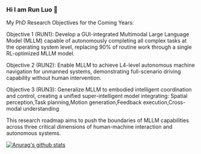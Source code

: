 ### Hi I am Run Luo 👋

My PhD Research Objectives for the Coming Years:

Objective 1 (RUN1): Develop a GUI-integrated Multimodal Large Language Model (MLLM) capable of autonomously completing all complex tasks at the operating system level, replacing 90% of routine work through a single RL-optimized MLLM model.

Objective 2 (RUN2): Enable MLLM to achieve L4-level autonomous machine navigation for unmanned systems, demonstrating full-scenario driving capability without human intervention.

Objective 3 (RUN3): Generalize MLLM to embodied intelligent coordination and control, creating a unified super-intelligent model integrating: Spatial perception,Task planning,Motion generation,Feedback execution,Cross-modal understanding

This research roadmap aims to push the boundaries of MLLM capabilities across three critical dimensions of human-machine interaction and autonomous systems.


[![Anurag's github stats](https://github-readme-stats.vercel.app/api?username=rainbowluo)](https://github.com/anuraghazra/github-readme-stats)
